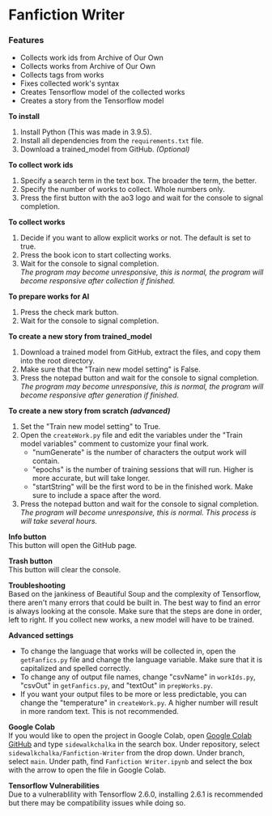 # Fanfiction Writer
### Features
- Collects work ids from Archive of Our Own
- Collects works from Archive of Our Own
- Collects tags from works
- Fixes collected work's syntax
- Creates Tensorflow model of the collected works
- Creates a story from the Tensorflow model

**To install**
1. Install Python (This was made in 3.9.5).
2. Install all dependencies from the `requirements.txt` file.
3. Download a trained_model from GitHub. *(Optional)*

**To collect work ids**
1. Specify a search term in the text box. The broader the term, the better.
2. Specify the number of works to collect. Whole numbers only.
3. Press the first button with the ao3 logo and wait for the console to signal completion.

**To collect works**
1. Decide if you want to allow explicit works or not. The default is set to true.
2. Press the book icon to start collecting works.
3. Wait for the console to signal completion.\
*The program may become unresponsive, this is normal, the program will become responsive after collection if finished.*

**To prepare works for AI**
1. Press the check mark button.
2. Wait for the console to signal completion.

**To create a new story from trained_model**
1. Download a trained model from GitHub, extract the files, and copy them into the root directory.
2. Make sure that the "Train new model setting" is False.
3. Press the notepad button and wait for the console to signal completion.\
*The program may become unresponsive, this is normal, the program will become responsive after generation if finished.*

**To create a new story from scratch *(advanced)***
1. Set the "Train new model setting" to True.
2. Open the `createWork.py` file and edit the variables under the "Train model variables" comment to customize your final work.
	- "numGenerate" is the number of characters the output work will contain.
	- "epochs" is the number of training sessions that will run. Higher is more accurate, but will take longer.
	- "startString" will be the first word to be in the finished work. Make sure to include a space after the word.
3. Press the notepad button and wait for the console to signal completion.\
*The program will become unresponsive, this is normal. This process is will take several hours.*

**Info button**\
This button will open the GitHub page.

**Trash button**\
This button will clear the console.

**Troubleshooting**\
Based on the jankiness of Beautiful Soup and the complexity of Tensorflow, there aren't many errors that could be built in. The best way to find an error is always looking at the console. Make sure that the steps are done in order, left to right. If you collect new works, a new model will have to be trained.

**Advanced settings**
- To change the language that works will be collected in, open the `getFanfics.py` file and change the language variable. Make sure that it is capitalized and spelled correctly.
- To change any of output file names, change "csvName" in `workIds.py`, "csvOut" in `getFanfics.py`, and "textOut" in `prepWorks.py`.
- If you want your output files to be more or less predictable, you can change the "temperature" in `createWork.py`. A higher number will result in more random text. This is not recommended.

**Google Colab**\
If you would like to open the project in Google Colab, open [Google Colab GitHub](https://colab.research.google.com/github/) and type `sidewalkchalka` in the search box. Under repository, select `sidewalkchalka/Fanfiction-Writer` from the drop down. Under branch, select `main`. Under path, find `Fanfiction Writer.ipynb` and select the box with the arrow to open the file in Google Colab.

**Tensorflow Vulnerabilities**\
Due to a vulnerablility with Tensorflow 2.6.0, installing 2.6.1 is recommended but there may be compatibility issues while doing so.